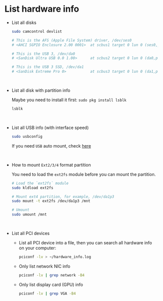 # List hardware info

- List all disks

    ```bash
    sudo camcontrol devlist

    # This is the AFS (Apple File System) driver, /dev/ses0
    # <AHCI SGPIO Enclosure 2.00 0001>  at scbus1 target 0 lun 0 (ses0,pass0)

    # This is the USB 3, /dev/da0
    # <SanDisk Ultra USB 0.0 1.00>      at scbus2 target 0 lun 0 (da0,pass1)

    # This is the USB 3 SSD, /dev/da1
    # <SanDisk Extreme Pro 0>           at scbus3 target 0 lun 0 (da1,pass2)
    ```

</br>

- List all disk with partition info

    Maybe you need to install it first: `sudo pkg install lsblk`

    ```bash
    lsblk
    ```

</br>

- List all USB info (with interface speed)

    ```bash
    sudo usbconfig
    ```

    If you need `USB` auto mount, check [here](https://www.freebsd.org/doc/handbook/usb-disks.html)

</br>

- How to mount `Ext2/3/4` format partition

    You need to load the `ext2fs` module before you can mount the partition.

    ```bash
    # Load the `ext2fs` module
    sudo kldload ext2fs

    # Mount ext4 partition, for example, /dev/da1p3
    sudo mount -t ext2fs /dev/da1p3 /mnt

    # Umount
    sudo umount /mnt
    ```

</br>

- List all PCI devices

    - List all PCI device into a file, then you can search all hardware info on your computer:

        ```bash
        pciconf -lv > ~/hardware_info.log
        ```

    - Only list network NIC info

        ```bash
        pciconf -lv | grep network -B4
        ```

    - Only list display card (GPU) info

        ```bash
        pciconf -lv | grep VGA -B4
        ```

